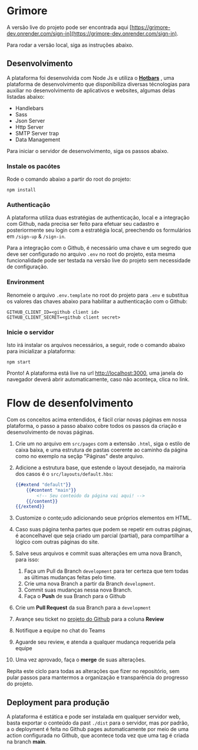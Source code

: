 # Grimore

A versão live do projeto pode ser encontrada aqui [https://grimore-dev.onrender.com/sign-in](https://grimore-dev.onrender.com/sign-in).

Para rodar a versão local, siga as instruções abaixo.

## Desenvolvimento

A plataforma foi desenvolvida com Node Js e utiliza o **[Hotbars](https://github.com/jairmilanes/hotbars)** , uma plataforma de desenvolvimento que disponibiliza diversas técnologias para auxiliar no desenvolvimento de aplicativos e websites, algumas delas listadas abaixo:

* Handlebars
* Sass
* Json Server
* Http Server
* SMTP Server trap
* Data Management

Para iniciar o servidor de desenvolvimento, siga os passos abaixo.

### Instale os pacótes
Rode o comando abaixo a partir do root do projeto:
```
npm install
```

### Authenticação

A plataforma utiliza duas estratégias de authenticação, local e a integração com Github, nada precisa ser feito para efetuar seu cadastro e posteriormente seu login com a estratégia local, preechendo os formulários em `/sign-up` & `/sign-in`.

Para a integração com o Github, é necessário uma chave e um segredo que deve ser configurado no arquivo `.env` no root do projeto, esta mesma funcionalidade pode ser testada na versão live do projeto sem necessidade de configuração.

### Environment

Renomeie o arquivo `.env.template` no root do projeto para `.env` e substitua os valores das chaves abaixo para habilitar a authenticação com o Github:

```shell
GITHUB_CLIENT_ID=<github client id>
GITHUB_CLIENT_SECRET=<github client secret>
```

### Inicie o servidor

Isto irá instalar os arquivos necessários, a seguir, rode o comando abaixo para inicializar a plataforma:
```
npm start
```
Pronto! A plataforma está live na url [http://localhost:3000](http://localhost:3000), uma janela do navegador deverá abrir automaticamente, caso não aconteça, clica no link.


# Flow de desenfolvimento

Com os conceitos acima entendidos, é fácil criar novas páginas em nossa plataforma, o passo a passo abaixo cobre todos os passos da criação e desenvolvimento de novas páginas.

1. Crie um no arquivo em `src/pages` com a extensão `.html`, siga o estilo de caixa baixa, e uma estrutura de pastas coerente ao caminho da página como no exemplo na seçãp "Páginas" deste arquivo.

2. Adicione a estrutura base, que estende o layout desejado, na mairoria dos casos é o `src/layouts/default.hbs`:

    ```handlebars
    {{#extend "default"}}
        {{#content "main"}}
            <!-- Seu conteúdo da página vai aqui! -->
        {{/content}}
    {{/extend}}
    ```

3. Customize o conte;udo adicionando seue próprios elementos em HTML.

4. Caso suas página tenha partes que podem se repetir em outras páginas, é aconcelhavel que seja criado um parcial (partial), para compartilhar a lógico com outras páginas do site.

5. Salve seus arquivos e commit suas alterações em uma nova Branch, para isso:
    1. Faça um Pull da Branch `development` para ter certeza que tem todas as últimas mudanças feitas pelo time.
    2. Crie uma nova Branch a partir da Branch `development`.
    3. Commit suas mudanças nessa nova Branch.
    4. Faça o **Push** de sua Branch para o Github
6. Crie um **Pull Request** da sua Branch para a `development`

7. Avançe seu ticket no [projeto do Github](https://github.com/orgs/ICEI-PUC-Minas-PMV-SI/projects/15) para a coluna **Review**

8. Notifique a equipe no chat do Teams

9. Aguarde seu review, e atenda a qualquer mudança requerida pela equipe

10. Uma vez aprovado, faça o **merge** de suas alterações.

Repita este ciclo para todas as alterações que fizer no repositório, sem pular passos para mantermos a organização e transparência do progresso do projeto.

## Deployment para produção

A plataforma é estática e pode ser instalada em qualquer servidor web, basta exportar o conteúdo da past `./dist` para o servidor, mas por padrão, a o deployment é feita no Github pages automaticamente por meio de uma action configurada no Github, que acontece toda vez que uma tag é criada na branch **main**.
